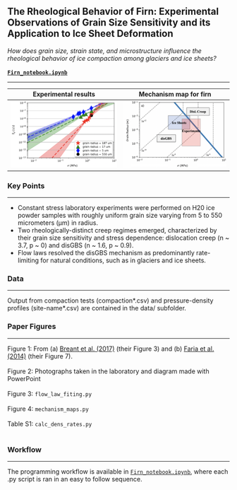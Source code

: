 ## The Rheological Behavior of Firn: Experimental Observations of Grain Size Sensitivity and its Application to Ice Sheet Deformation

*How does grain size, strain state, and microstructure influence the rheological behavior of ice compaction among glaciers and ice sheets?*

**[`Firn_notebook.ipynb`](https://nbviewer.jupyter.org/github/daniel-furman/Furman-and-Goldsby/blob/master/Firn_notebook.ipynb)**

 ---
 
 
Experimental results | Mechanism map for firn  
:-------------------------------------------:|:------------------------------:
![](data/exp-interv.png) | ![](data/map.png)


### Key Points

---

* Constant stress laboratory experiments were performed on H20 ice powder samples with roughly uniform grain size varying from 5 to 550 micrometers (µm) in radius. 
*	Two rheologically-distinct creep regimes emerged, characterized by their grain size sensitivity and stress dependence: dislocation creep (n ~ 3.7, p ~ 0) and disGBS (n ~ 1.6, p ~ 0.9). 
*	Flow laws resolved the disGBS mechanism as predominantly rate-limiting for natural conditions, such as in glaciers and ice sheets.  

### Data

---

Output from compaction tests (compaction*.csv) and pressure-density profiles (site-name*.csv) are contained in the data/ subfolder. 


### Paper Figures

---

Figure 1: From (a) [Breant et al. (2017)](https://doi.org/10.5194/cp-13-833-2017) (their Figure 3) and (b) [Faria et al. (2014)](https://doi.org/10.1016/j.jsg.2013.11.003) (their Figure 7). <br><br>
Figure 2: Photographs taken in the laboratory and diagram made with PowerPoint <br><br>
Figure 3: `flow_law_fiting.py` <br><br>
Figure 4: `mechanism_maps.py` <br><br>
Table S1: `calc_dens_rates.py` <br><br>

### Workflow

---

The programming workflow is available in [`Firn_notebook.ipynb`](https://nbviewer.jupyter.org/github/daniel-furman/Furman-and-Goldsby/blob/master/Firn_notebook.ipynb), where each .py script is ran in an easy to follow sequence.

